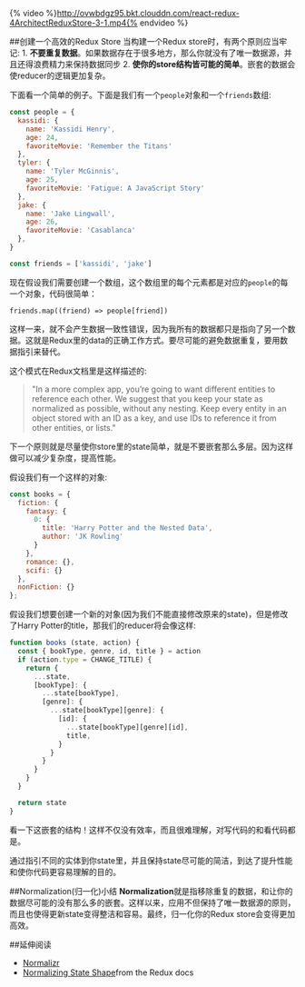 {% video %}http://ovwbdgz95.bkt.clouddn.com/react-redux-4ArchitectReduxStore-3-1.mp4{% endvideo %}

##创建一个高效的Redux Store
当构建一个Redux store时，有两个原则应当牢记:
    1. **不要重复数据**。如果数据存在于很多地方，那么你就没有了唯一数据源，并且还得浪费精力来保持数据同步
    2. **使你的store结构皆可能的简单**。嵌套的数据会使reducer的逻辑更加复杂。
    
下面看一个简单的例子。下面是我们有一个`people`对象和一个`friends`数组:
```js
const people = {
  kassidi: {
    name: 'Kassidi Henry',
    age: 24,
    favoriteMovie: 'Remember the Titans'
  },
  tyler: {
    name: 'Tyler McGinnis',
    age: 25,
    favoriteMovie: 'Fatigue: A JavaScript Story'
  },
  jake: {
    name: 'Jake Lingwall',
    age: 26,
    favoriteMovie: 'Casablanca'
  },
}

const friends = ['kassidi', 'jake']
```
现在假设我们需要创建一个数组，这个数组里的每个元素都是对应的`people`的每一个对象，代码很简单：
```
friends.map((friend) => people[friend])
```
这样一来，就不会产生数据一致性错误，因为我所有的数据都只是指向了另一个数据。这就是Redux里的data的正确工作方式。要尽可能的避免数据重复，要用数据指引来替代。

这个模式在Redux文档里是这样描述的:
>"In a more complex app, you’re going to want different entities to reference each other. We suggest that you keep your state as normalized as possible, without any nesting. Keep every entity in an object stored with an ID as a key, and use IDs to reference it from other entities, or lists."

下一个原则就是尽量使你store里的state简单，就是不要嵌套那么多层。因为这样做可以减少复杂度，提高性能。

假设我们有一个这样的对象:
```js
const books = {
  fiction: {
    fantasy: {
      0: {
        title: 'Harry Potter and the Nested Data',
        author: 'JK Rowling'
      }
    },
    romance: {},
    scifi: {}
  },
  nonFiction: {}
};
```

假设我们想要创建一个新的对象(因为我们不能直接修改原来的state)，但是修改了Harry Potter的title，那我们的reducer将会像这样:
```js
function books (state, action) {
  const { bookType, genre, id, title } = action
  if (action.type = CHANGE_TITLE) {
    return {
      ...state,
      [bookType]: {
        ...state[bookType],
        [genre]: {
          ...state[bookType][genre]: {
            [id]: {
              ...state[bookType][genre][id],
              title,
            }
          }
        }
      }
    }
  }

  return state
}
```

看一下这嵌套的结构！这样不仅没有效率，而且很难理解，对写代码的和看代码都是。

通过指引不同的实体到你state里，并且保持state尽可能的简洁，到达了提升性能和使你代码更容易理解的目的。

##Normalization(归一化)小结
**Normalization**就是指移除重复的数据，和让你的数据尽可能的没有那么多的嵌套。这样以来，应用不但保持了唯一数据源的原则，而且也使得更新state变得整洁和容易。最终，归一化你的Redux store会变得更加高效。

##延伸阅读
- [Normalizr](https://github.com/paularmstrong/normalizr)
- [Normalizing State Shape](http://redux.js.org/docs/recipes/reducers/NormalizingStateShape.html)from the Redux docs


